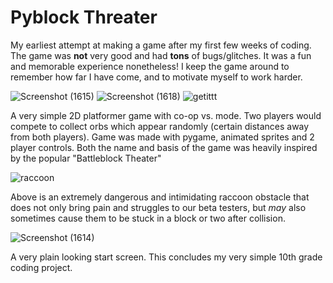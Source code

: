 # Pyblock Threater

My earliest attempt at making a game after my first few weeks of coding. The game was **not** very good and had **tons** of bugs/glitches. 
It was a fun and memorable experience nonetheless! I keep the game around to remember how far I have come, and to motivate myself to work harder. 

![Screenshot (1615)](https://user-images.githubusercontent.com/48864969/122491208-8f950080-cfb1-11eb-8a53-fa13d93e2b6d.png)
![Screenshot (1618)](https://user-images.githubusercontent.com/48864969/122492727-4b572f80-cfb4-11eb-8dca-4b2d4d0cc831.png)
![getittt](https://user-images.githubusercontent.com/48864969/122492827-82c5dc00-cfb4-11eb-9b1d-1ecaa5fd9d6d.PNG)


A very simple 2D platformer game with co-op vs. mode. Two players would compete to collect orbs which appear randomly (certain distances away from both players). Game was made with pygame, animated sprites and 2 player controls. Both the name and basis of the game was heavily inspired by the popular "Battleblock Theater"  

![raccoon](https://user-images.githubusercontent.com/48864969/122491794-a38d3200-cfb2-11eb-9ea8-12114d843b79.PNG)

Above is an extremely dangerous and intimidating raccoon obstacle that does not only bring pain and struggles to our beta testers, but *may* also sometimes cause them to be stuck in a block or two after collision. 

![Screenshot (1614)](https://user-images.githubusercontent.com/48864969/122491968-f36bf900-cfb2-11eb-9bc8-e61939432e9f.png)

A very plain looking start screen. 
This concludes my very simple 10th grade coding project. 
